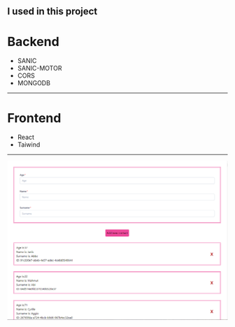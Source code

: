 ## I used in this project

<h1>Backend</h1>
<ul>
    <li>SANIC</li>
    <li>SANIC-MOTOR</li>
    <li>CORS</li>
    <li>MONGODB</li>
</ul>

---
<h1>Frontend</h1>
<ul>
    <li>React</li>
    <li>Taiwind</li>
</ul>

---

<img alt="img" src="./images/pht1.png">
